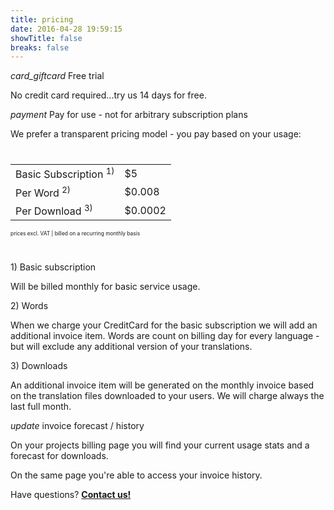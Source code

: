 ```yaml
---
title: pricing
date: 2016-04-28 19:59:15
showTitle: false
breaks: false
---
```


<p class="headline"><i class="material-icons">card_giftcard</i> Free trial</p>

No credit card required...try us 14 days for free.

<p class="headline extra-margin"><i class="material-icons">payment</i> Pay for use - not for arbitrary subscription plans</p>

We prefer a transparent pricing model - you pay based on your usage:

<div class="center" style="margin-top: 40px; margin-bottom: 40px;">
<div class="pricing">
<table>
<tr>
<td>Basic Subscription <sup>1)</sup></td>
<td>$5</td>
</tr>
<tr>
<td>Per Word <sup>2)</sup></td>
<td>$0.008</td>
</tr>
<tr>
<td>Per Download <sup>3)</sup></td>
<td>$0.0002</td>
</tr>
</table>
<small style="font-size: 0.6em; text-transform: none;">prices excl. VAT | billed on a recurring monthly basis</small>
</div>
</div>

<p class="footline">1) Basic subscription</p>

<p class="foottext">Will be billed monthly for basic service usage.</p>

<p class="footline">2) Words</p>

<p class="foottext">When we charge your CreditCard for the basic subscription we will add an additional
invoice item. Words are count on billing day for every language - but will exclude any additional version of your translations.</p>

<p class="footline">3) Downloads</p>

<p class="foottext">An additional invoice item will be generated on the monthly invoice based on the translation files downloaded to your users. We will charge always the last full month.</p>

<p class="headline extra-margin"><i class="material-icons">update</i> invoice forecast / history</p>

On your projects billing page you will find your current usage stats and a forecast for downloads.

On the same page you're able to access your invoice history.

<div class="center">
<p class="callout extra-margin">Have questions? <strong><a href="mailto:support@locize.com">Contact us!</a></strong></p>
</div>
